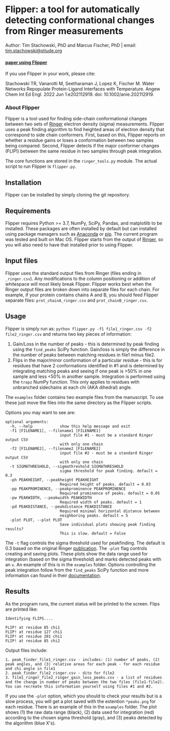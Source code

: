 # Flipper: a tool for automatically detecting conformational changes from Ringer measurements

Author: Tim Stachowski, PhD and Marcus Fischer, PhD | email: tim.stachowski@stjude.org
#### [paper using Flipper](https://onlinelibrary.wiley.com/doi/10.1002/anie.202112919)
If you use Flipper in your work, please cite:


Stachowski TR, Vanarotti M, Seetharaman J, Lopez K, Fischer M.
Water Networks Repopulate Protein-Ligand Interfaces with Temperature.
Angew Chem Int Ed Engl. 2022 Jun 1:e202112919. doi: 10.1002/anie.202112919.

### About Flipper
Flipper is a tool used for finding side-chain conformational changes between two sets of [Ringer](https://bl831.als.lbl.gov/ringer/ringer/Documentation/documentation.htm) electron density (sigma) measurements. Flipper uses a peak finding algorithm to find heighted areas of electron density that correspond to side chain conformers. First, based on this, Flipper reports on whether a residue gains or loses a conformation between two samples being compared. Second, Flipper detects if the major conformer changes (FLIP!) between the same residue in two samples through peak integration.

The core functions are stored in the `ringer_tools.py` module. The actual script to run Flipper is `flipper.py`.

## Installation
Flipper can be installed by simply cloning the git repository.

## Requirements
Flipper requires Python >= 3.7, NumPy, SciPy, Pandas, and matplotlib to be installed. These packages are often installed by default but can installed using package managers such as [Anaconda](https://continuum.io/downloads) or [pip](https://pip.pypa.io/en/stable/). The current program was tested and built on Mac OS. Flipper starts from the output of [Ringer](https://bl831.als.lbl.gov/ringer/ringer/Documentation/ringer1.0Manual.htm), so you will also need to have that installed prior to using Flipper.

## Input files
Flipper uses the standard output files from Ringer (files ending in `_ringer.csv`). Any modifications to the column positioning or addition of whitespace will most likely break Flipper. Flipper works best when the Ringer output files are broken down into separate files for each chain. For example, if your protein contains chains A and B, you should feed Flipper separate files: `prot_chainA_ringer.csv` and `prot_chainB_ringer.csv`.

## Usage
Flipper is simply run as:
`python flipper.py -f1 file1_ringer.csv -f2 file2_ringer.csv` and returns two key pieces of information:
1. Gain/Loss in the number of peaks - this is determined by peak finding using the `find_peaks` SciPy function. Gain/loss is simply the difference in the number of peaks between matching residues in file1 minus file2.
2. Flips in the major/minor conformation of a particular residue - this is for residues that have 2 conformations identified in #1 and is  determined by integrating matching peaks and seeing if one peak is >50% in one sample and less <50% in another sample. Integration is performed using the `trapz` NumPy function. This only applies to residues with unbranched sidechains at each chi (AKA dihedral) angle.

The `examples` folder contains two example files from the manuscript. To use these just move the files into the same directory as the Flipper scripts.

Options you may want to see are:
```
optional arguments:
  -h, --help            show this help message and exit
  -f1 [FILENAME1], --filename1 [FILENAME1]
                        input file #1 - must be a standard Ringer output CSV
                        with only one chain
  -f2 [FILENAME2], --filename2 [FILENAME2]
                        input file #2 - must be a standard Ringer output CSV
                        with only one chain
  -t SIGMATHRESHOLD, --sigmathreshold SIGMATHRESHOLD
                        sigma threshold for peak finding. default = 0.3
  -ph PEAKHEIGHT, --peakheight PEAKHEIGHT
                        Required height of peaks. default = 0.03
  -pp PEAKPROMINENCE, --peakprominence PEAKPROMINENCE
                        Required prominence of peaks. default = 0.05
  -pw PEAKWIDTH, --peakwidth PEAKWIDTH
                        Required width of peaks. default = 1
  -pd PEAKDISTANCE, --peakdistance PEAKDISTANCE
                        Required minimal horizontal distance between
                        neighboring peaks. default = 5
  -plot PLOT, --plot PLOT
                        Save individual plots showing peak finding results?
                        This is slow. default = False
```
The `-t` flag controls the sigma threshold used for peakfinding. The default is 0.3 based on the original Ringer [publication](https://onlinelibrary.wiley.com/doi/full/10.1002/pro.423).
The `-plot` flag controls creating and saving plots. These plots show the data range used for integration (based on the sigma threshold) and marks detected peaks with an `x`. An example of this is in the `examples` folder. Options controlling the peak integration follow from the `find_peaks` SciPy function and more information can found in their [documentation](https://docs.scipy.org/doc/scipy/reference/generated/scipy.signal.find_peaks.html).

## Results
As the program runs, the current status will be printed to the screen.
Flips are printed like:
```
Identifying FLIPS....

FLIP! at residue 85 chi1
FLIP! at residue 127 chi1
FLIP! at residue 201 chi1
FLIP! at residue 85 chi2
```
Output files include:
```
1. peak_finder_file1_ringer.csv - includes: (1) number of peaks, (2) peak angles, and (3) relative areas for each peak - for each residue and chi angle in file1
2. peak_finder_file2_ringer.csv - dito for file2
3. file1_ringer_file2_ringer_gain_loss_peaks.csv - a list of residues and the change in number of peaks between the two files (file1-file2). You can recreate this information yourself using files #1 and #2.
```
If you use the `-plot` option, which you should to check your results but is a slow process, you will get a plot saved with the extention `*peaks.png` for each residue. There is an example of this in the `examples` folder. The plot shows (1) the raw data range (black), (2) data used for integration (red) according to the chosen sigma threshold (gray), and (3) peaks detected by the algorithm (blue X's).
